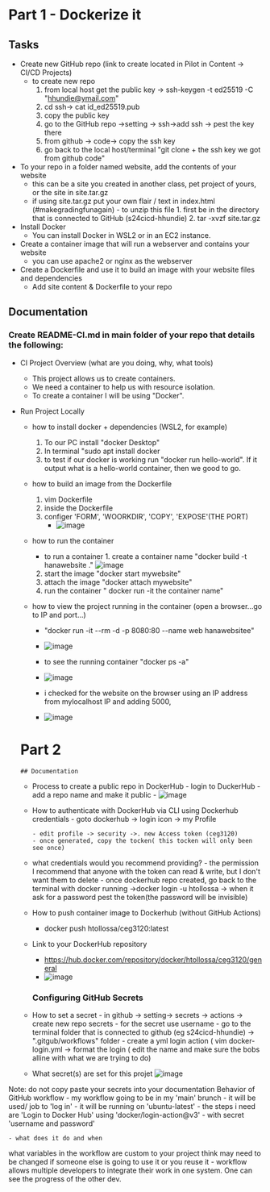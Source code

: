 # Part 1 - Dockerize it
## Tasks
- Create new GitHub repo (link to create located in Pilot in Content -> CI/CD Projects)
    - to create new repo
      1. from local host  get the public key -> ssh-keygen -t ed25519 -C "hhundie@ymail.com"
      2. cd ssh-> cat id_ed25519.pub
      3. copy the public key
      4. go to the GitHub repo ->setting -> ssh->add ssh -> pest the key there
      5. from github -> code-> copy the ssh key
      6. go back to the local host/terminal "git clone + the ssh key we got from github code"
- To your repo in a folder named website, add the contents of your website
    - this can be a site you created in another class, pet project of yours, or the site in site.tar.gz
    - if using site.tar.gz put your own flair / text in index.html (#makegradingfunagain)
          - to unzip this file
              1. first be in the directory that is connected to GitHub (s24cicd-hhundie)
              2.  tar -xvzf site.tar.gz          
- Install Docker
    - You can install Docker in WSL2 or in an EC2 instance.
- Create a container image that will run a webserver and contains your website
    - you can use apache2 or nginx as the webserver
- Create a Dockerfile and use it to build an image with your website files and dependencies
    - Add site content & Dockerfile to your repo

## Documentation
### Create README-CI.md in main folder of your repo that details the following:

- CI Project Overview
  (what are you doing, why, what tools)
    - This project allows us to create containers.
    - We need a container to help us with resource isolation.
    - To create a container I will be using "Docker".
- Run Project Locally
    - how to install docker + dependencies (WSL2, for example)
        1. To our PC install "docker Desktop"
        2. In terminal "sudo apt install docker
        3. to test if our docker is working run "docker run hello-world". If it output what is a hello-world container, then we good to go.
    - how to build an image from the Dockerfile
        1. vim Dockerfile
        2. inside the Dockerfile
        3. configer 'FORM', 'WOORKDIR', 'COPY', 'EXPOSE'(THE PORT)
            - ![image](https://github.com/WSU-kduncan/s24cicd-hhundie/assets/118832089/8f0763e4-61c9-4944-a8c1-5637e9ab5b1d)



    - how to run the container
        - to run a container
              1. create a container name "docker build -t hanawebsite ."
          ![image](https://github.com/WSU-kduncan/s24cicd-hhundie/assets/118832089/a2010f42-7693-4091-a918-3866764f2ada)
        2. start the image "docker start mywebsite"
        3. attach the image "docker attach mywebsite"
        4. run the container " docker run -it the container name"
          
  
    - how to view the project running in the container (open a browser...go to IP and port...)
        - "docker run -it --rm -d -p 8080:80 --name web hanawebsitee"
        - ![image](https://github.com/WSU-kduncan/s24cicd-hhundie/assets/118832089/10020eee-45c2-456c-9a1e-42236814c517)
        - to see the running container "docker ps -a"
        -  ![image](https://github.com/WSU-kduncan/s24cicd-hhundie/assets/118832089/39ab01ef-328c-4a59-9bd5-19e22d1cecc1)


        -  i checked for the website on the browser using an IP address from mylocalhost IP and adding 5000,
        -  ![image](https://github.com/WSU-kduncan/s24cicd-hhundie/assets/118832089/390d0067-5cb7-403d-9079-abe07702b793)
     
    # Part 2
      ## Documentation


    - Process to create a public repo in DockerHub
          - login to DuckerHub
          - add a repo name and make it public
          - ![image](https://github.com/WSU-kduncan/s24cicd-hhundie/assets/118832089/c769c3ab-5c9d-4028-8c16-9328037ec391)


    - How to authenticate with DockerHub via CLI using Dockerhub credentials
          - goto dockerhub -> login icon -> my Profile

          - edit profile -> security ->. new Access token (ceg3120)
          - once generated, copy the tocken( this tocken will only been see once)

    - what credentials would you recommend providing?
          - the permission I recommend that anyone with the token can read & write, but I don't want them to delete
          - once dockerhub repo created, go back to the terminal with docker running ->docker login -u htollossa -> when it ask for a password pest the token(the password will be invisible)
      
    - How to push container image to Dockerhub (without GitHub Actions)
          
        - docker push htollossa/ceg3120:latest
    - Link to your DockerHub repository
        - https://hub.docker.com/repository/docker/htollossa/ceg3120/general
        - ![image](https://github.com/WSU-kduncan/s24cicd-hhundie/assets/118832089/5c4551e7-739f-48c6-8273-70a1212ed28f)

      ### Configuring GitHub Secrets

    - How to set a secret
          - in github -> setting-> secrets -> actions -> create new repo secrets
          - for the secret use username
          -  go to the terminal folder that is connected to github (eg s24cicd-hhundie) -> ".gitgub/workflows" folder
          - create a yml login action ( vim docker-login.yml -> format the login ( edit the name and make sure the bobs alline with what we are trying to do)
      
    - What secret(s) are set for this projet
      ![image](https://github.com/WSU-kduncan/s24cicd-hhundie/assets/118832089/9076b25d-6816-4509-8ad9-7a7a34c8e825)

Note: do not copy paste your secrets into your documentation
Behavior of GitHub workflow
        - my workflow going to be in my 'main' brunch
        - it will be used/ job  to 'log in'
        - it will be running on 'ubuntu-latest'
        - the steps i need are  'Login to Docker Hub' using 'docker/login-action@v3'
        - with secret 'username and password'

    - what does it do and when
what variables in the workflow are custom to your project
think may need to be changed if someone else is going to use it or you reuse it
        - workflow allows multiple developers to integrate their work in one system. One can see the progress of the other dev.

